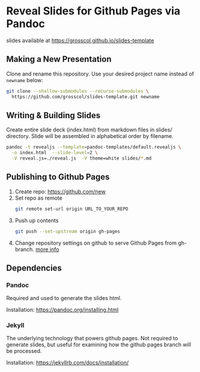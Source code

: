 # Reveal Slides for Github Pages via Pandoc

slides available at https://grosscol.github.io/slides-template

## Making a New Presentation
Clone and rename this repository.  Use your desired project name instead of `newname` below:
```sh
git clone --shallow-submodules --recurse-submodules \
  https://github.com/grosscol/slides-template.git newname
```

## Writing & Building Slides

Create entire slide deck (index.html) from markdown files in slides/ directory.
Slide will be assembled in alphabetical order by filename.
```sh
pandoc -t revealjs --template=pandoc-templates/default.revealjs \
  -o index.html  --slide-level=2 \
  -V reveal.js=./reveal.js  -V theme=white slides/*.md
```

## Publishing to Github Pages

1. Create repo: https://github.com/new
1. Set repo as remote
    ```sh
    git remote set-url origin URL_TO_YOUR_REPO
    ```
1. Push up contents
    ```sh
    git push --set-upstream origin gh-pages
    ```
1. Change repository settings on github to serve Github Pages from gh-branch.
[more info](https://help.github.com/articles/configuring-a-publishing-source-for-github-pages/)


## Dependencies

### Pandoc
Required and used to generate the slides html.

Installation: https://pandoc.org/installing.html


### Jekyll
The underlying technology that powers github pages.
Not required to generate slides,
but useful for examining how the github pages branch will be processed.

Installation: https://jekyllrb.com/docs/installation/



